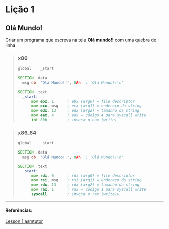 # **Lição 1**
## **Olá Mundo!**

Criar um programa que escreva na tela **Olá mundo!!** com uma quebra de linha

> ### x86
> ```asm
> global	_start
> 
> SECTION .data
> 	msg	db	'Olá Mundo!!', 0Ah	; 'Olá Mundo!!\n'
> 	
> SECTION .text
> 	_start:
> 		mov	ebx, 1		; ebx (arg0) = file descriptor
> 		mov ecx, msg	; ecx (arg1) = endereço da string
> 		mov	edx, 13		; edx (arg2) = tamanho da string
> 		mov	eax, 4		; eax = código 4 para syscall write
> 		int	80h			; invoca o eax (write)
> ```


> ### x86_64
> ```asm
> global	_start
> 
> SECTION .data
> 	msg	db	'Olá Mundo!!', 0Ah	; 'Olá Mundo!!\n'
>
> SECTION .text
> 	_start:
> 		mov	rdi, 0		; rdi (arg0) = file descriptor
> 		mov rsi, msg	; rsi (arg1) = endereço da string
> 		mov	rdx, 13		; rdx (arg2) = tamanho da string
> 		mov	rax, 1		; rax = código 1 para syscall write
> 		syscall			; invoca o rax (write)> 												
> ```

***
#### **Referências:** <br>
[Lesson 1 asmtutor](https://asmtutor.com/#lesson1)